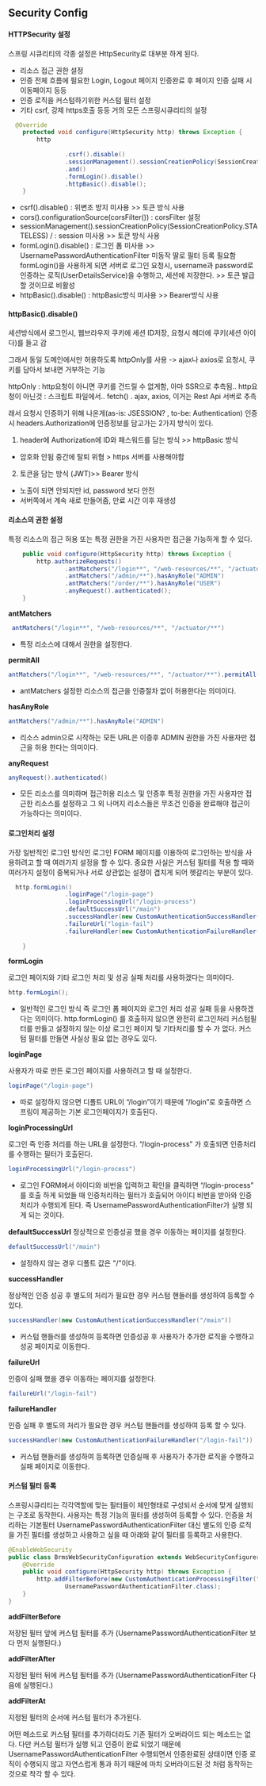 ## Security Config

#### HTTPSecurity 설정

스프링 시큐리티의 각종 설정은 HttpSecurity로 대부분 하게 된다.
- 리소스 접근 권한 설정
- 인증 전체 흐름에 필요한 Login, Logout 페이지 인증완료 후 페이지 인증 실패 시 이동페이지 등등
- 인증 로직을 커스텀하기위한 커스텀 필터 설정
- 기타 csrf, 강제 https호출 등등 거의 모든 스프링시큐리티의 설정

```java
  @Override
    protected void configure(HttpSecurity http) throws Exception {
        http
              
                .csrf().disable()
                .sessionManagement().sessionCreationPolicy(SessionCreationPolicy.STATELESS)
                .and()
                .formLogin().disable()
                .httpBasic().disable();
    }
```

- csrf().disable()
: 위변조 방지 미사용 >> 토큰 방식 사용
- cors().configurationSource(corsFilter())
: corsFilter 설정
- sessionManagement().sessionCreationPolicy(SessionCreationPolicy.STATELESS) /
: session 미사용 >> 토큰 방식 사용
- formLogin().disable()
: 로그인 폼 미사용 >>
UsernamePasswordAuthenticationFilter 미동작 딸로 필터 등록 필요함
formLogin()을 사용하게 되면 서버로 로그인 요청시, username과 password로 인증하는 로직(UserDetailsService)을 수행하고, 세션에 저장한다. >> 
토큰 발급할 것이므로 비활성
- httpBasic().disable()
: 	httpBasic방식 미사용 >> Bearer방식 사용

#### httpBasic().disable()

세션방식에서 로그인시, 웹브라우저 쿠키에 세션 ID저장, 요청시 헤더에 쿠키(세션 아이다)를 들고 감

그래서 동일 도메인에서만 허용하도록 httpOnly를 사용 -> ajax나 axios로 요청시, 쿠키를 담아서 보내면 거부하는 기능

httpOnly : http요청이 아니면 쿠키를 건드릴 수 없게함, 아마 SSR으로 추측됨..
http요청이 아닌것 : 스크립트 파일에서.. fetch() . ajax, axios, 이거는 Rest Api 서버로 추측

래서 요청시 인증하기 위해 나온게(as-is: JSESSION? , to-be: Authentication)
인증시 headers.Authorization에 인증정보를 담고가는 2가지 방식이 있다.

1. header에 Authorization에 ID와 패스워드를 담는 방식 >> httpBasic 방식
- 암호화 안됨 중간에 탈퇴 위혐 > https 서버를 사용해야함

2. 토큰을 담는 방식 (JWT)>> Bearer 방식
- 노출이 되면 안되지만 id, password 보다 안전
- 서버쪽에서 계속 새로 만들어줌, 만료 시간 이후 재생성

#### 리소스의 권한 설정
특정 리소스의 접근 허용 또는 특정 권한을 가진 사용자만 접근을 가능하게 할 수 있다.

```java
    public void configure(HttpSecurity http) throws Exception {
        http.authorizeRequests()
                .antMatchers("/login**", "/web-resources/**", "/actuator/**").permitAll()
                .antMatchers("/admin/**").hasAnyRole("ADMIN")
                .antMatchers("/order/**").hasAnyRole("USER")
                .anyRequest().authenticated();
    }
```

**antMatchers**
```java
 antMatchers("/login**", "/web-resources/**", "/actuator/**")
```
  - 특정 리소스에 대해서 권한을 설정한다.

**permitAll**
```java
antMatchers("/login**", "/web-resources/**", "/actuator/**").permitAll() 
```
  - antMatchers 설정한 리소스의 접근을 인증절차 없이 허용한다는 의미이다.

**hasAnyRole**
```java
antMatchers("/admin/**").hasAnyRole("ADMIN")
```
  - 리소스 admin으로 시작하는 모든 URL은 이증후 ADMIN 권한을 가진 사용자만 접근을 허용 한다는 의미이다.

**anyRequest**
```java
anyRequest().authenticated()
```
  - 모든 리소스를 의미하며 접근허용 리소스 및 인증후 특정 권한을 가진 사용자만 접근한 리소스를 설정하고 그 외 나머지 리소스들은 무조건 인증을 완료해야 접근이 가능하다는 의미이다.

#### 로그인처리 설정

가장 일반적인 로그인 방식인 로그인 FORM 페이지를 이용하여 로그인하는 방식을 사용하려고 할 때 여러가지 설정을 할 수 있다.
중요한 사실은 커스텀 필터를 적용 할 때와 여러가지 설정이 중복되거나 서로 상관없는 설정이 겹치게 되어 헷갈리는 부분이 있다.

```java
  http.formLogin()
                .loginPage("/login-page")
                .loginProcessingUrl("/login-process")
                .defaultSuccessUrl("/main")
                .successHandler(new CustomAuthenticationSuccessHandler("/main"))
                .failureUrl("login-fail")
                .failureHandler(new CustomAuthenticationFailureHandler("/login-fail"))
                
    }
```

**formLogin**

로그인 페이지와 기타 로그인 처리 및 성공 실패 처리를 사용하겠다는 의미이다.

```java
http.formLogin();  
```
- 일반적인 로그인 방식 즉 로그인 폼 페이지와 로그인 처리 성공 실패 등을 사용하겠다는 의미이다. 
http.formLogin() 를 호출하지 않으면 완전히 로그인처리 커스텀필터를 만들고 설정하지 않는 이상 로그인 페이지 및 기타처리를 할 수 가 없다. 
커스텀 필터를 만들면 사실상 필요 없는 경우도 있다.

**loginPage**

사용자가 따로 만든 로그인 페이지를 사용하려고 할 때 설정한다.
```java
loginPage("/login-page") 
```
- 따로 설정하지 않으면 디폴트 URL이 “/login”이기 때문에 “/login”로 호출하면 스프링이 제공하는 기본 로그인페이지가 호출된다. 

**loginProcessingUrl**

로그인 즉 인증 처리를 하는 URL을 설정한다. 
“/login-process” 가 호출되면 인증처리를 수행하는 필터가 호출된다.

```java
loginProcessingUrl("/login-process") 
```
- 로그인 FORM에서 아이디와 비번을 입력하고 확인을 클릭하면 “/login-process” 를 호출 하게 되었들 때 인증처리하는 필터가 호출되어 아이디 비번을 받아와 인증처리가 수행되게 된다.
즉 UsernamePasswordAuthenticationFilter가 실행 되게 되는 것이다.

**defaultSuccessUrl**
정상적으로 인증성공 했을 경우 이동하는 페이지를 설정한다.

```java
defaultSuccessUrl("/main")
```
- 설정하지 않는 경우 디폴트 값은 "/"이다.

**successHandler**

정상적인 인증 성공 후 별도의 처리가 필요한 경우 커스텀 핸들러를 생성하여 등록할 수 있다.

```java
successHandler(new CustomAuthenticationSuccessHandler("/main"))
```
- 커스텀 핸들러를 생성하여 등록하면 인증성공 후 사용자가 추가한 로직을 수행하고 성공 페이지로 이동한다.

**failureUrl**

인증이 실패 했을 경우 이동하는 페이지를 설정한다.
```java
failureUrl("/login-fail")
```

**failureHandler**

인증 실패 후 별도의 처리가 필요한 경우  커스텀 핸들러를 생성하여 등록 할 수 있다.
```java
successHandler(new CustomAuthenticationFailureHandler("/login-fail"))
```
- 커스텀 핸들러를 생성하여 등록하면 인증실패 후 사용자가 추가한 로직을 수행하고 실패 페이지로 이동한다.

#### 커스텀 필터 등록

스프링시큐리티는 각각역할에 맞는 필터들이 체인형태로 구성되서 순서에 맞게 실행되는 구조로 동작한다. 
사용자는 특정 기능의 필터를 생성하여 등록할 수 있다. 
인증을 처리하는 기본필터 UsernamePasswordAuthenticationFilter 대신 별도의 인증 로직을 가진 필터를 생성하고 사용하고 싶을 때 아래와 같이 필터를 등록하고 사용한다.

```java
@EnableWebSecurity
public class BrmsWebSecurityConfiguration extends WebSecurityConfigurerAdapter {
    @Override
    public void configure(HttpSecurity http) throws Exception {
        http.addFilterBefore(new CustomAuthenticationProcessingFilter("/login-process"), 
                UsernamePasswordAuthenticationFilter.class);         
    }
} 
```

**addFilterBefore**

저장된 필터 앞에 커스텀 필터를 추가 (UsernamePasswordAuthenticationFilter 보다 먼저 실행된다.)

**addFilterAfter**

지정된 필터 뒤에 커스텀 필터를 추가 (UsernamePasswordAuthenticationFilter 다음에 실행된다.)

**addFilterAt**

지정된 필터의 순서에 커스텀 필터가 추가된다.

어떤 메소드로 커스텀 필터를 추가하더라도 기존 필터가 오버라이드 되는 메소드는 없다. 
다만 커스텀 필터가 실행 되고 인증이 완료 되었기 때문에 UsernamePasswordAuthenticationFilter 수행되면서 인증완료된 상태이면 인증 로직이 수행되지 않고 자연스럽게 통과 하기 때문에 마치 오버라이드된 것 처럼 동작하는 것으로 착각 할 수 있다.